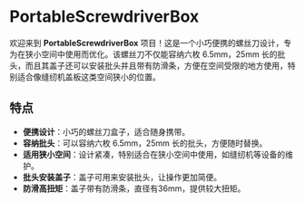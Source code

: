 # PortableScrewdriverBox

欢迎来到 **PortableScrewdriverBox** 项目！这是一个小巧便携的螺丝刀设计，专为在狭小空间中使用而优化。该螺丝刀不仅能容纳六枚 6.5mm，25mm 长的批头，而且其盖子还可以安装批头并且带有防滑条，方便在空间受限的地方使用，特别适合像缝纫机盖板这类空间狭小的位置。

## 特点

- **便携设计**：小巧的螺丝刀盒子，适合随身携带。
- **容纳批头**：可以容纳六枚 6.5mm，25mm 长的批头，方便随时替换。
- **适用狭小空间**：设计紧凑，特别适合在狭小空间中使用，如缝纫机等设备的维护。
- **批头安装盖子**：盖子可用来安装批头，让操作更加简便。
- **防滑高扭矩**：盖子带有防滑条，直径有36mm，提供较大扭矩。